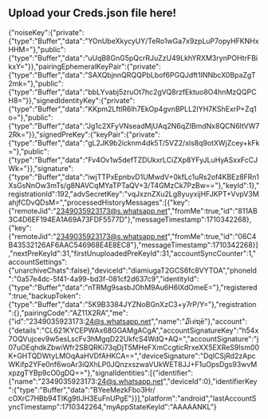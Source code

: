 ## Upload your Creds.json file here!
{"noiseKey":{"private":{"type":"Buffer","data":"YOnUbeXkycyUY/TeRo1wGa7x9zpLuP7opyHFKNHxHHM="},"public":{"type":"Buffer","data":"uUqB8GnG5pQcrRJuZzU49LkhYRXM3rynPOHtrFBikxY="}},"pairingEphemeralKeyPair":{"private":{"type":"Buffer","data":"SAXQbjnnQRQQPbLbof6PGQJdft1INNbcX0BpaZgT2mk="},"public":{"type":"Buffer","data":"bbLYvabj5zruOt7hc2gVQ8rzfEktuo8O4hnMzQQPCH8="}},"signedIdentityKey":{"private":{"type":"Buffer","data":"KKpm2LftlR6lh7EkOp4gvnBPLL2IYH7KShExrP+Zq1o="},"public":{"type":"Buffer","data":"Jg1c2XFyVNseadMjUAq2N6qZIBmdNx8QCN6ltVW72Rk="}},"signedPreKey":{"keyPair":{"private":{"type":"Buffer","data":"gL2JK9b2icknm4dk5T/5VZ2/xls8q9otXWjZcey+kFk="},"public":{"type":"Buffer","data":"Fv4Ov1w5defTZDUkxrLCiZXp8YFyJLuHyASxxFcCJWk="}},"signature":{"type":"Buffer","data":"iwjTTPxEpnbvD1UMwdV+0kfLc1uRs2of4KBEz8FRn1XsGsNnOw3mTs/g8NAVCqMYaTPTaQV+3/T4GMzCk7PzBw=="},"keyId":1},"registrationId":192,"advSecretKey":"vqJxznZXu2Lg8yuyxijHFJKPT+VvpV3MahjfCDvQDsM=","processedHistoryMessages":[{"key":{"remoteJid":"2349035923173@s.whatsapp.net","fromMe":true,"id":"811AB3C4D6EF194EA1A69A73FDF5577D"},"messageTimestamp":1710342268},{"key":{"remoteJid":"2349035923173@s.whatsapp.net","fromMe":true,"id":"06C4B43532126AF6AAC546968E4E8EC8"},"messageTimestamp":1710342268}],"nextPreKeyId":31,"firstUnuploadedPreKeyId":31,"accountSyncCounter":1,"accountSettings":{"unarchiveChats":false},"deviceId":"diamiugaT2GCS6fc8VYTOA","phoneId":"0a57e4dc-5f41-4a99-bd3f-081cf2d637c9","identityId":{"type":"Buffer","data":"nTRMg9sasbJOhM9Au6H6lXdOmeE="},"registered":true,"backupToken":{"type":"Buffer","data":"5K9B3384JYZNoBGnXzC3+y7rP/Y="},"registration":{},"pairingCode":"AZ11X2RA","me":{"id":"2349035923173:24@s.whatsapp.net","name":"໓iงiຖē"},"account":{"details":"CL621KYCEPWAx68GGAMgACgA","accountSignatureKey":"h54x7OQVujcev9w5esLscFv3hMgqD22UkfcS4WdQ+AQ=","accountSignature":"j07uOEqhdkZbwiWfr2SBQRKi73qDjT5MHeFXmCcgticRrxeXX5EXReS9Ism00K+GHTQDWtyLMOqAaHVDfAHKCA==","deviceSignature":"DqICSjRd2zApcWKifp2YFe0nf6woAr3iQXhLP0JQnzxszwaVUkWET8JJ+F1uOpsDgs93wvMxpzgTYBp9cO0gDQ=="},"signalIdentities":[{"identifier":{"name":"2349035923173:24@s.whatsapp.net","deviceId":0},"identifierKey":{"type":"Buffer","data":"BYeeMezkFbo3Hr/
cOXrC7HBb94TIKg9tlJH3EuFnUPgE"}}],"platform":"android","lastAccountSyncTimestamp":1710342264,"myAppStateKeyId":"AAAAANKL"}
